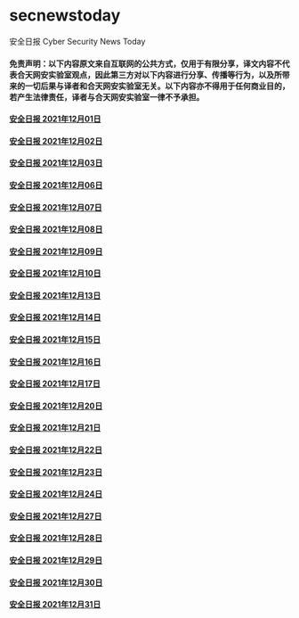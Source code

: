 # secnewstoday

安全日报 Cyber Security News Today

#### 免责声明：以下内容原文来自互联网的公共方式，仅用于有限分享，译文内容不代表合天网安实验室观点，因此第三方对以下内容进行分享、传播等行为，以及所带来的一切后果与译者和合天网安实验室无关。以下内容亦不得用于任何商业目的，若产生法律责任，译者与合天网安实验室一律不予承担。

#### [安全日报 2021年12月01日](https://github.com/hetianlab/secnewstoday/blob/master/Dec.2021/secnews-20211201.md)
#### [安全日报 2021年12月02日](https://github.com/hetianlab/secnewstoday/blob/master/Dec.2021/secnews-20211202.md)
#### [安全日报 2021年12月03日](https://github.com/hetianlab/secnewstoday/blob/master/Dec.2021/secnews-20211203.md)
#### [安全日报 2021年12月06日](https://github.com/hetianlab/secnewstoday/blob/master/Dec.2021/secnews-20211206.md)
#### [安全日报 2021年12月07日](https://github.com/hetianlab/secnewstoday/blob/master/Dec.2021/secnews-20211207.md)
#### [安全日报 2021年12月08日](https://github.com/hetianlab/secnewstoday/blob/master/Dec.2021/secnews-20211208.md)
#### [安全日报 2021年12月09日](https://github.com/hetianlab/secnewstoday/blob/master/Dec.2021/secnews-20211209.md)
#### [安全日报 2021年12月10日](https://github.com/hetianlab/secnewstoday/blob/master/Dec.2021/secnews-20211210.md)
#### [安全日报 2021年12月13日](https://github.com/hetianlab/secnewstoday/blob/master/Dec.2021/secnews-20211213.md)
#### [安全日报 2021年12月14日](https://github.com/hetianlab/secnewstoday/blob/master/Dec.2021/secnews-20211214.md)
#### [安全日报 2021年12月15日](https://github.com/hetianlab/secnewstoday/blob/master/Dec.2021/secnews-20211215.md)
#### [安全日报 2021年12月16日](https://github.com/hetianlab/secnewstoday/blob/master/Dec.2021/secnews-20211216.md)
#### [安全日报 2021年12月17日](https://github.com/hetianlab/secnewstoday/blob/master/Dec.2021/secnews-20211217.md)
#### [安全日报 2021年12月20日](https://github.com/hetianlab/secnewstoday/blob/master/Dec.2021/secnews-20211220.md)
#### [安全日报 2021年12月21日](https://github.com/hetianlab/secnewstoday/blob/master/Dec.2021/secnews-20211221.md)
#### [安全日报 2021年12月22日](https://github.com/hetianlab/secnewstoday/blob/master/Dec.2021/secnews-20211222.md)
#### [安全日报 2021年12月23日](https://github.com/hetianlab/secnewstoday/blob/master/Dec.2021/secnews-20211223.md)
#### [安全日报 2021年12月24日](https://github.com/hetianlab/secnewstoday/blob/master/Dec.2021/secnews-20211224.md)
#### [安全日报 2021年12月27日](https://github.com/hetianlab/secnewstoday/blob/master/Dec.2021/secnews-20211227.md)
#### [安全日报 2021年12月28日](https://github.com/hetianlab/secnewstoday/blob/master/Dec.2021/secnews-20211228.md)
#### [安全日报 2021年12月29日](https://github.com/hetianlab/secnewstoday/blob/master/Dec.2021/secnews-20211229.md)
#### [安全日报 2021年12月30日](https://github.com/hetianlab/secnewstoday/blob/master/Dec.2021/secnews-20211230.md)
#### [安全日报 2021年12月31日](https://github.com/hetianlab/secnewstoday/blob/master/Dec.2021/secnews-20211231.md)
